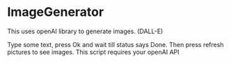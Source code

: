 # ImageGenerator
This uses openAI library to generate images. (DALL-E)

Type some text, press Ok and wait till status says Done. Then press refresh pictures to see images.
This script requires your openAI API
